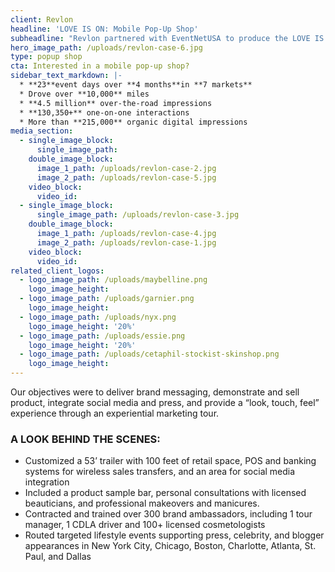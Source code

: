 ```yaml
---
client: Revlon
headline: 'LOVE IS ON: Mobile Pop-Up Shop'
subheadline: "Revlon partnered with EventNetUSA to produce the LOVE IS ON Pop-up Shop, \na tractor trailer retrofitted into a beauty store on wheels."
hero_image_path: /uploads/revlon-case-6.jpg
type: popup shop
cta: Interested in a mobile pop-up shop?
sidebar_text_markdown: |-
  * **23**event days over **4 months**in **7 markets**
  * Drove over **10,000** miles
  * **4.5 million** over-the-road impressions
  * **130,350+** one-on-one interactions
  * More than **215,000** organic digital impressions
media_section:
  - single_image_block:
      single_image_path:
    double_image_block:
      image_1_path: /uploads/revlon-case-2.jpg
      image_2_path: /uploads/revlon-case-5.jpg
    video_block:
      video_id:
  - single_image_block:
      single_image_path: /uploads/revlon-case-3.jpg
    double_image_block:
      image_1_path: /uploads/revlon-case-4.jpg
      image_2_path: /uploads/revlon-case-1.jpg
    video_block:
      video_id:
related_client_logos:
  - logo_image_path: /uploads/maybelline.png
    logo_image_height:
  - logo_image_path: /uploads/garnier.png
    logo_image_height:
  - logo_image_path: /uploads/nyx.png
    logo_image_height: '20%'
  - logo_image_path: /uploads/essie.png
    logo_image_height: '20%'
  - logo_image_path: /uploads/cetaphil-stockist-skinshop.png
    logo_image_height:
---
```



Our objectives were to deliver brand messaging, demonstrate and sell product, integrate social media and press, and provide a “look, touch, feel” experience through an experiential marketing tour.

### **A LOOK BEHIND THE SCENES:**

* Customized a 53’ trailer with 100 feet of retail space, POS and banking systems for wireless sales transfers, and an area for social media integration
* Included a product sample bar, personal consultations with licensed beauticians, and professional makeovers and manicures.
* Contracted and trained over 300 brand ambassadors, including 1 tour manager, 1 CDLA driver and 100+ licensed cosmetologists
* Routed targeted lifestyle events supporting press, celebrity, and blogger appearances in New York City, Chicago, Boston, Charlotte, Atlanta, St. Paul, and Dallas